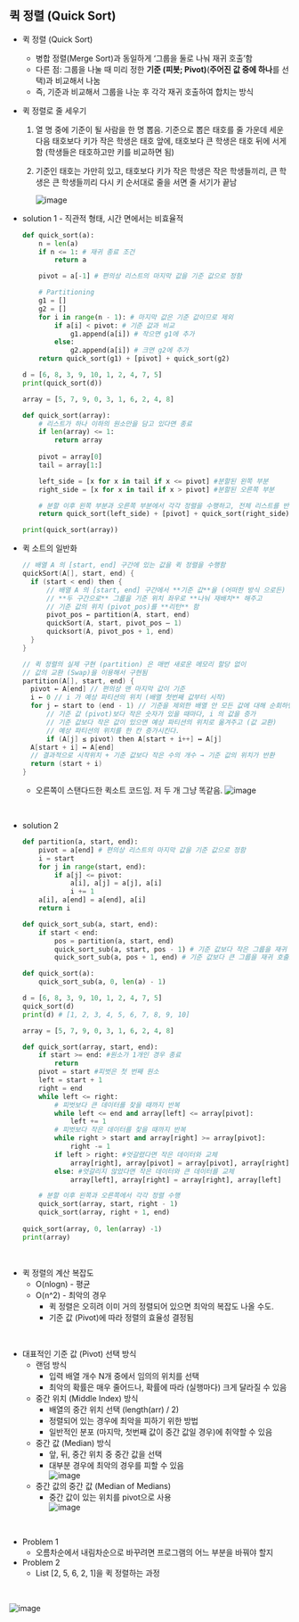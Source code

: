 ## 퀵 정렬 (Quick Sort)

- 퀵 정렬 (Quick Sort)
  - 병합 정렬(Merge Sort)과 동일하게 ‘그룹을 둘로 나눠 재귀 호출’함
  - 다른 점: 그룹을 나눌 때 미리 정한 **기준 (피봇; Pivot)**(**주어진 값 중에 하나**를 선택)과 비교해서 나눔
  - 즉, 기준과 비교해서 그룹을 나눈 후 각각 재귀 호출하여 합치는 방식
- 퀵 정렬로 줄 세우기

  1. 열 명 중에 기준이 될 사람을 한 명 뽑음.
     기준으로 뽑은 태호를 줄 가운데 세운 다음 태호보다 키가 작은 학생은 태호 앞에, 태호보다 큰 학생은 태호 뒤에 서게 함 (학생들은 태호하고만 키를 비교하면 됨)
  2. 기준인 태호는 가만히 있고, 태호보다 키가 작은 학생은 작은 학생들끼리, 큰 학생은 큰 학생들끼리 다시 키 순서대로 줄을 서면 줄 서기가 끝남

     ![image](https://user-images.githubusercontent.com/76686872/161766996-11cf2a66-05f2-4968-b13f-bb8f70de106f.png)

- solution 1 - 직관적 형태, 시간 면에서는 비효율적
    
    ```python
    def quick_sort(a):
    	n = len(a)
    	if n <= 1: # 재귀 종료 조건
    		return a
    
    	pivot = a[-1] # 편의상 리스트의 마지막 값을 기준 값으로 정함
    
    	# Partitioning
    	g1 = []
    	g2 = []
    	for i in range(n - 1): # 마지막 값은 기준 값이므로 제외
    		if a[i] < pivot: # 기준 값과 비교
    			g1.append(a[i]) # 작으면 g1에 추가
    		else:
    			g2.append(a[i]) # 크면 g2에 추가
    	return quick_sort(g1) + [pivot] + quick_sort(g2)
    
    d = [6, 8, 3, 9, 10, 1, 2, 4, 7, 5]
    print(quick_sort(d))
    ```
    
    ```python
    array = [5, 7, 9, 0, 3, 1, 6, 2, 4, 8]
    
    def quick_sort(array):
        # 리스트가 하나 이하의 원소만을 담고 있다면 종료
        if len(array) <= 1:
            return array
        
        pivot = array[0]
        tail = array[1:]
    
        left_side = [x for x in tail if x <= pivot] #분할된 왼쪽 부분
        right_side = [x for x in tail if x > pivot] #분할된 오른쪽 부분
    
        # 분할 이후 왼쪽 부분과 오른쪽 부분에서 각각 정렬을 수행하고, 전체 리스트를 반환
        return quick_sort(left_side) + [pivot] + quick_sort(right_side)
    
    print(quick_sort(array))
    ```
- 퀵 소트의 일반화

  ```c
  // 배열 A 의 [start, end] 구간에 있는 값을 퀵 정렬을 수행함
  quickSort(A[], start, end) {
  	if (start < end) then {
  		// 배열 A 의 [start, end] 구간에서 **기준 값**을 (어떠한 방식 으로든) 정해서
  		// **두 구간으로** 그룹을 기준 위치 좌우로 **나눠 재배치** 해주고
  		// 기준 값의 위치 (pivot_pos)를 **리턴** 함
  		pivot_pos ← partition(A, start, end)
  		quickSort(A, start, pivot_pos – 1)
  		quicksort(A, pivot_pos + 1, end)
  	}
  }

  // 퀵 정렬의 실제 구현 (partition) 은 매번 새로운 메모리 할당 없이
  // 값의 교환 (Swap)을 이용해서 구현됨
  partition(A[], start, end) {
  	pivot ← A[end] // 편의상 맨 마지막 값이 기준
  	i ← 0 // i 가 예상 파티션의 위치 (배열 첫번째 값부터 시작)
  	for j ← start to (end - 1) // 기준을 제외한 배열 안 모든 값에 대해 순회하면서
  		// 기준 값 (pivot)보다 작은 숫자가 있을 때마다, i 의 값을 증가
  		// 기준 값보다 작은 값이 있으면 예상 파티션의 위치로 옮겨주고 (값 교환)
  		// 예상 파티션의 위치를 한 칸 증가시킨다.
  		if (A[j] ≤ pivot) then A[start + i++] ↔ A[j]
  	A[start + i] ↔ A[end]
  	// 결과적으로 시작위치 + 기준 값보다 작은 수의 개수 → 기준 값의 위치가 반환
  	return (start + i)
  }
  ```

  - 오른쪽이 스탠다드한 퀵소트 코드임. 저 두 개 그냥 똑같음.
    ![image](https://user-images.githubusercontent.com/76686872/161767171-b8a6260c-d354-4420-823c-a7fb4b3e82d8.png)

    <br />

- solution 2
    
    ```python
    def partition(a, start, end):
    	pivot = a[end] # 편의상 리스트의 마지막 값을 기준 값으로 정함
    	i = start
    	for j in range(start, end):
    		if a[j] <= pivot:
    			a[i], a[j] = a[j], a[i]
    			i += 1
    	a[i], a[end] = a[end], a[i]
    	return i
    
    def quick_sort_sub(a, start, end):
    	if start < end:
    		pos = partition(a, start, end)
    		quick_sort_sub(a, start, pos - 1) # 기준 값보다 작은 그룹을 재귀 호출로 다시 정렬
    		quick_sort_sub(a, pos + 1, end) # 기준 값보다 큰 그룹을 재귀 호출로 다시 정렬
    
    def quick_sort(a):
    	quick_sort_sub(a, 0, len(a) - 1)
    
    d = [6, 8, 3, 9, 10, 1, 2, 4, 7, 5]
    quick_sort(d)
    print(d) # [1, 2, 3, 4, 5, 6, 7, 8, 9, 10]
    ```
    
    ```python
    array = [5, 7, 9, 0, 3, 1, 6, 2, 4, 8]
    
    def quick_sort(array, start, end):
        if start >= end: #원소가 1개인 경우 종료
            return 
        pivot = start #피벗은 첫 번째 원소
        left = start + 1
        right = end
        while left <= right:
            # 피벗보다 큰 데이터를 찾을 때까지 반복
            while left <= end and array[left] <= array[pivot]:
                left += 1
            # 피벗보다 작은 데이터를 찾을 때까지 반복
            while right > start and array[right] >= array[pivot]:
                right -= 1
            if left > right: #엇갈렸다면 작은 데이터와 교체
                array[right], array[pivot] = array[pivot], array[right]
            else: #엇갈리지 않았다면 작은 데이터와 큰 데이터를 교체
                array[left], array[right] = array[right], array[left]
    
        # 분할 이후 왼쪽과 오른쪽에서 각각 정렬 수행
        quick_sort(array, start, right - 1)
        quick_sort(array, right + 1, end)
        
    quick_sort(array, 0, len(array) -1)
    print(array)
    ```

<br />

- 퀵 정렬의 계산 복잡도
  - O(nlogn) - 평균
  - O(n^2) - 최악의 경우 
    - 퀵 정렬은 오히려 이미 거의 정렬되어 있으면 최악의 복잡도 나올 수도. 
    - 기준 값 (Pivot)에 따라 정렬의 효율성 결정됨    
<br />

- 대표적인 기준 값 (Pivot) 선택 방식
  - 랜덤 방식
    - 입력 배열 개수 N개 중에서 임의의 위치를 선택
    - 최악의 확률은 매우 줄어드나, 확률에 따라 (실행마다) 크게 달라질 수 있음
  - 중간 위치 (Middle Index) 방식
    - 배열의 중간 위치 선택 (length(arr) / 2)
    - 정렬되어 있는 경우에 최악을 피하기 위한 방법
    - 일반적인 분포 (마지막, 첫번째 값이 중간 값일 경우)에 취약할 수 있음
  - 중간 값 (Median) 방식
    - 앞, 뒤, 중간 위치 중 중간 값을 선택
    - 대부분 경우에 최악의 경우를 피할 수 있음 <br />
      ![image](https://user-images.githubusercontent.com/76686872/161767359-ffb57635-54bb-4f22-a8e0-8cb63ad4506f.png)
  - 중간 값의 중간 값 (Median of Medians)
    - 중간 값이 있는 위치를 pivot으로 사용<br />
      ![image](https://user-images.githubusercontent.com/76686872/161767424-f49095e4-330d-4a93-a169-aea144377283.png) 
<br />

- Problem 1
    - 오름차순에서 내림차순으로 바꾸려면 프로그램의 어느 부분을 바꿔야 할지
- Problem 2
    - List [2, 5, 6, 2, 1]을 퀵 정렬하는 과정

<br />

![image](https://user-images.githubusercontent.com/76686872/161767500-fc7275f8-bdd1-4868-ae7b-d8608877e69c.png)
